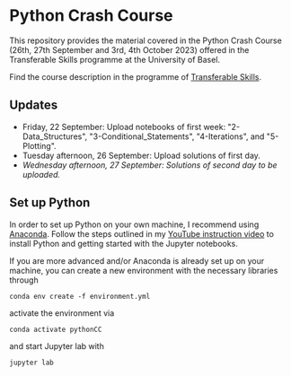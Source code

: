 # Python Crash Course

This repository provides the material covered in the Python Crash Course (26th, 27th September and 3rd,  4th October 2023) offered in the Transferable Skills programme at the University of Basel.

Find the course description in the programme of [Transferable Skills](https://fortbildung.unibas.ch/courses/organizer/transferable-skills/python-crash-course-for-beginners-296877).

## Updates

* Friday, 22 September: Upload notebooks of first week: "2-Data_Structures", "3-Conditional_Statements", "4-Iterations", and "5-Plotting".
* Tuesday afternoon, 26 September: Upload solutions of first day.
* *Wednesday afternoon, 27 September: Solutions of second day to be uploaded.*


## Set up Python

In order to set up Python on your own machine, I recommend using [Anaconda](https://www.anaconda.com/products/individual). Follow the steps outlined in my [YouTube instruction video](https://youtu.be/-RJnYbxVZTg) to install Python and getting started with the Jupyter notebooks.

If you are more advanced and/or Anaconda is already set up on your machine, you can create a new environment with the necessary libraries through

```
conda env create -f environment.yml
``` 

activate the environment via

```
conda activate pythonCC
``` 

and start Jupyter lab with

```
jupyter lab
``` 
